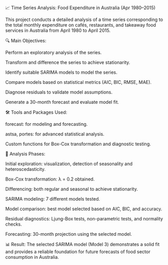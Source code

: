 📈 Time Series Analysis: Food Expenditure in Australia (Apr 1980–2015)

This project conducts a detailed analysis of a time series corresponding to the total monthly expenditure on cafés, restaurants, and takeaway food services in Australia from April 1980 to April 2015.

🔍 Main Objectives:

Perform an exploratory analysis of the series.

Transform and difference the series to achieve stationarity.

Identify suitable SARIMA models to model the series.

Compare models based on statistical metrics (AIC, BIC, RMSE, MAE).

Diagnose residuals to validate model assumptions.

Generate a 30-month forecast and evaluate model fit.

🛠 Tools and Packages Used:

forecast: for modeling and forecasting.

astsa, portes: for advanced statistical analysis.

Custom functions for Box-Cox transformation and diagnostic testing.

🔧 Analysis Phases:

Initial exploration: visualization, detection of seasonality and heteroscedasticity.

Box-Cox transformation: λ = 0.2 obtained.

Differencing: both regular and seasonal to achieve stationarity.

SARIMA modeling: 7 different models tested.

Model comparison: best model selected based on AIC, BIC, and accuracy.

Residual diagnostics: Ljung-Box tests, non-parametric tests, and normality checks.

Forecasting: 30-month projection using the selected model.

📊 Result:
The selected SARIMA model (Model 3) demonstrates a solid fit and provides a reliable foundation for future forecasts of food sector consumption in Australia.
